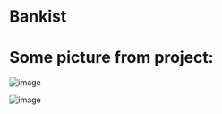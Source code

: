 # Bankist
# Some picture from project:
![image](https://user-images.githubusercontent.com/86565241/194794254-11c06592-1bc4-4cad-9a40-3fec09e65ccc.png)

![image](https://user-images.githubusercontent.com/86565241/194794355-322609ee-ed47-4723-9577-cf2dcc6f3243.png)

